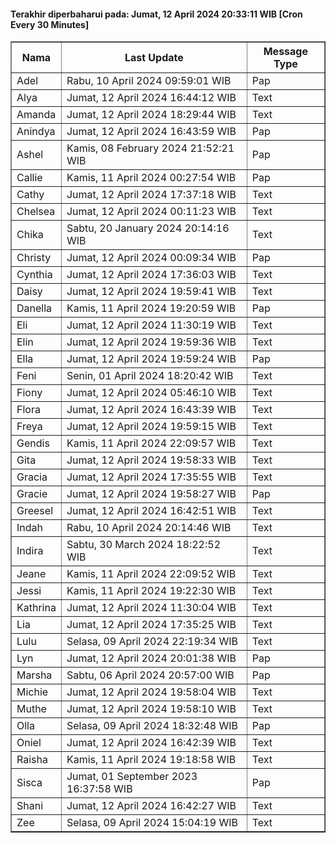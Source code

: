 #### Terakhir diperbaharui pada: Jumat, 12 April 2024 20:33:11 WIB [Cron Every 30 Minutes]

<table border='1'><tr><th>Nama</th><th>Last Update</th><th>Message Type</th></tr><tr><td>Adel</td><td>Rabu, 10 April 2024 09:59:01 WIB</td><td>Pap</td></tr><tr><td>Alya</td><td>Jumat, 12 April 2024 16:44:12 WIB</td><td>Text</td></tr><tr><td>Amanda</td><td>Jumat, 12 April 2024 18:29:44 WIB</td><td>Text</td></tr><tr><td>Anindya</td><td>Jumat, 12 April 2024 16:43:59 WIB</td><td>Pap</td></tr><tr><td>Ashel</td><td>Kamis, 08 February 2024 21:52:21 WIB</td><td>Pap</td></tr><tr><td>Callie</td><td>Kamis, 11 April 2024 00:27:54 WIB</td><td>Pap</td></tr><tr><td>Cathy</td><td>Jumat, 12 April 2024 17:37:18 WIB</td><td>Text</td></tr><tr><td>Chelsea</td><td>Jumat, 12 April 2024 00:11:23 WIB</td><td>Text</td></tr><tr><td>Chika</td><td>Sabtu, 20 January 2024 20:14:16 WIB</td><td>Text</td></tr><tr><td>Christy</td><td>Jumat, 12 April 2024 00:09:34 WIB</td><td>Pap</td></tr><tr><td>Cynthia</td><td>Jumat, 12 April 2024 17:36:03 WIB</td><td>Text</td></tr><tr><td>Daisy</td><td>Jumat, 12 April 2024 19:59:41 WIB</td><td>Text</td></tr><tr><td>Danella</td><td>Kamis, 11 April 2024 19:20:59 WIB</td><td>Pap</td></tr><tr><td>Eli</td><td>Jumat, 12 April 2024 11:30:19 WIB</td><td>Text</td></tr><tr><td>Elin</td><td>Jumat, 12 April 2024 19:59:36 WIB</td><td>Text</td></tr><tr><td>Ella</td><td>Jumat, 12 April 2024 19:59:24 WIB</td><td>Pap</td></tr><tr><td>Feni</td><td>Senin, 01 April 2024 18:20:42 WIB</td><td>Text</td></tr><tr><td>Fiony</td><td>Jumat, 12 April 2024 05:46:10 WIB</td><td>Text</td></tr><tr><td>Flora</td><td>Jumat, 12 April 2024 16:43:39 WIB</td><td>Text</td></tr><tr><td>Freya</td><td>Jumat, 12 April 2024 19:59:15 WIB</td><td>Text</td></tr><tr><td>Gendis</td><td>Kamis, 11 April 2024 22:09:57 WIB</td><td>Text</td></tr><tr><td>Gita</td><td>Jumat, 12 April 2024 19:58:33 WIB</td><td>Text</td></tr><tr><td>Gracia</td><td>Jumat, 12 April 2024 17:35:55 WIB</td><td>Text</td></tr><tr><td>Gracie</td><td>Jumat, 12 April 2024 19:58:27 WIB</td><td>Pap</td></tr><tr><td>Greesel</td><td>Jumat, 12 April 2024 16:42:51 WIB</td><td>Text</td></tr><tr><td>Indah</td><td>Rabu, 10 April 2024 20:14:46 WIB</td><td>Text</td></tr><tr><td>Indira</td><td>Sabtu, 30 March 2024 18:22:52 WIB</td><td>Text</td></tr><tr><td>Jeane</td><td>Kamis, 11 April 2024 22:09:52 WIB</td><td>Text</td></tr><tr><td>Jessi</td><td>Kamis, 11 April 2024 19:22:30 WIB</td><td>Text</td></tr><tr><td>Kathrina</td><td>Jumat, 12 April 2024 11:30:04 WIB</td><td>Text</td></tr><tr><td>Lia</td><td>Jumat, 12 April 2024 17:35:25 WIB</td><td>Text</td></tr><tr><td>Lulu</td><td>Selasa, 09 April 2024 22:19:34 WIB</td><td>Text</td></tr><tr><td>Lyn</td><td>Jumat, 12 April 2024 20:01:38 WIB</td><td>Pap</td></tr><tr><td>Marsha</td><td>Sabtu, 06 April 2024 20:57:00 WIB</td><td>Pap</td></tr><tr><td>Michie</td><td>Jumat, 12 April 2024 19:58:04 WIB</td><td>Text</td></tr><tr><td>Muthe</td><td>Jumat, 12 April 2024 19:58:10 WIB</td><td>Text</td></tr><tr><td>Olla</td><td>Selasa, 09 April 2024 18:32:48 WIB</td><td>Pap</td></tr><tr><td>Oniel</td><td>Jumat, 12 April 2024 16:42:39 WIB</td><td>Text</td></tr><tr><td>Raisha</td><td>Kamis, 11 April 2024 19:18:58 WIB</td><td>Text</td></tr><tr><td>Sisca</td><td>Jumat, 01 September 2023 16:37:58 WIB</td><td>Pap</td></tr><tr><td>Shani</td><td>Jumat, 12 April 2024 16:42:27 WIB</td><td>Text</td></tr><tr><td>Zee</td><td>Selasa, 09 April 2024 15:04:19 WIB</td><td>Text</td></tr></table>